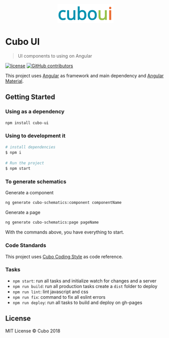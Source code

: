 <p align="center"><img src="src/assets/images/logo-cubo-ui.png"></p>

# Cubo UI

> UI components to using on Angular

[![license](https://img.shields.io/github/license/cubonetwork/cubo-ui.svg)](./license.md)
[![GitHub contributors](https://img.shields.io/github/contributors/cubonetwork/cubo-ui.svg)](https://github.com/cubonetwork/cubo-ui/graphs/contributors)

This project uses [Angular](https://angular.io/) as framework and main dependency and [Angular Material](https://material.angular.io).

## Getting Started

### Using as a dependency

```sh
npm install cubo-ui
```

### Using to development it

```sh
# install dependencies
$ npm i

# Run the project
$ npm start
```

### To generate schematics

Generate a component

```sh
ng generate cubo-schematics:component componentName
```

Generate a page

```sh
ng generate cubo-schematics:page pageName
```

With the commands above, you have everything to start.

### Code Standards

This project uses [Cubo Coding Style](https://github.com/cubonetwork/coding-style) as code reference.

### Tasks

- `npm start`: run all tasks and initialize watch for changes and a server
- `npm run build`: run all production tasks create a `dist` folder to deploy
- `npm run lint`: lint javascript and css
- `npm run fix`: command to fix all eslint errors
- `npm run deploy`: run all tasks to build and deploy on gh-pages

## License

MIT License © Cubo 2018
